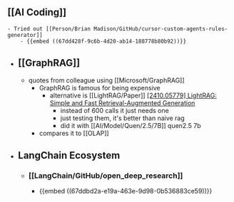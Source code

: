 ## [[AI Coding]]
	- Tried out [[Person/Brian Madison/GitHub/cursor-custom-agents-rules-generator]]
		- {{embed ((67dd428f-9c6b-4d20-ab14-188778b80b92))}}
- ## [[GraphRAG]]
	- quotes from colleague using [[Microsoft/GraphRAG]]
		- GraphRAG is famous for being expensive
			- alternative is [[LightRAG/Paper]] [[2410.05779] LightRAG: Simple and Fast Retrieval-Augmented Generation](https://arxiv.org/abs/2410.05779)
				- instead of 600 calls it just needs one
				- just testing them, it's better than naive rag
				- did it with [[AI/Model/Quen/2.5/7B]] quen2.5 7b
		- compares it to [[OLAP]]
- ## LangChain Ecosystem
	- ### [[LangChain/GitHub/open_deep_research]]
		- {{embed ((67ddbd2a-e19a-463e-9d98-0b536883ce59))}}
